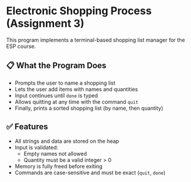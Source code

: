 # Electronic Shopping Process (Assignment 3)

This program implements a terminal-based shopping list manager for the ESP course.

## 📋 What the Program Does

- Prompts the user to name a shopping list
- Lets the user add items with names and quantities
- Input continues until `done` is typed
- Allows quitting at any time with the command `quit`
- Finally, prints a sorted shopping list (by name, then quantity)

## ✅ Features

- All strings and data are stored on the heap
- Input is validated:
  - Empty names not allowed
  - Quantity must be a valid integer > 0
- Memory is fully freed before exiting
- Commands are case-sensitive and must be exact (`quit`, `done`)
